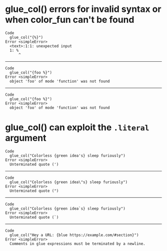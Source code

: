 # glue_col() errors for invalid syntax or when color_fun can't be found

    Code
      glue_col("{%}")
    Error <simpleError>
      <text>:1:1: unexpected input
      1: %
          ^

---

    Code
      glue_col("{foo %}")
    Error <simpleError>
      object 'foo' of mode 'function' was not found

---

    Code
      glue_col("{foo %}")
    Error <simpleError>
      object 'foo' of mode 'function' was not found

# glue_col() can exploit the `.literal` argument

    Code
      glue_col("Colorless {green idea's} sleep furiously")
    Error <simpleError>
      Unterminated quote (')

---

    Code
      glue_col("Colorless {green idea\"s} sleep furiously")
    Error <simpleError>
      Unterminated quote (")

---

    Code
      glue_col("Colorless {green idea`s} sleep furiously")
    Error <simpleError>
      Unterminated quote (`)

---

    Code
      glue_col("Hey a URL: {blue https://example.com/#section}")
    Error <simpleError>
      Comments in glue expressions must be terminated by a newline.

